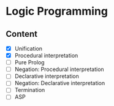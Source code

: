 # Logic Programming

## Content

+ [x] Unification
+ [x] Procedural interpretation
+ [ ] Pure Prolog
+ [ ] Negation: Procedural interpretation
+ [ ] Declarative interpretation
+ [ ] Negation: Declarative interpretation
+ [ ] Termination
+ [ ] ASP
